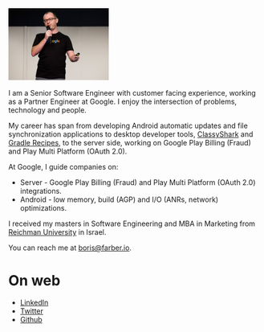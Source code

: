 
<img src="img/Header.jpg" width="200"/>

I am a Senior Software Engineer with customer facing experience, working as a Partner Engineer at Google. I enjoy the intersection
of problems, technology and people.

My career has span from developing Android automatic updates and file synchronization applications to desktop 
developer tools, [ClassyShark](https://github.com/google/android-classyshark)  and [Gradle Recipes](https://github.com/android/gradle-recipes), to the server side, working on Google Play Billing (Fraud) and Play Multi Platform (OAuth 2.0).

At Google, I guide companies on:
* Server - Google Play Billing (Fraud) and Play Multi Platform (OAuth 2.0) integrations.
* Android - low memory, build (AGP) and I/O (ANRs, network) optimizations.
 
I received my masters in Software Engineering and MBA in Marketing from [Reichman 
University](https://www.runi.ac.il/en/) in Israel.

You can reach me at <boris@farber.io>.

# On web
* [LinkedIn](https://www.linkedin.com/in/borisfarber/) 
* [Twitter](https://x.com/BorisFarber) 
* [Github](https://github.com/borisf) 
